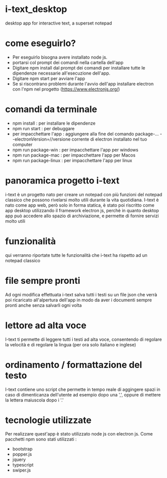 # i-text_desktop
desktop app for interactive text, a superset notepad

# come eseguirlo?
  - Per eseguirlo bisogna avere installato node js.
  - portarsi col prompt dei comandi nella cartella dell'app
  - Digitare npm install dal prompt dei comandi per installare tutte le dipendenze necessarie all'esecuzione dell'app.
  - Digitare npm start per avviare l'app
  - Se si riscontrano problemi durante l'avvio dell'app installare electron con l'npm nel progetto (https://www.electronjs.org/)

# comandi da terminale
  - npm install : per installare le dipendenze
  - npm run start : per debuggare
  - per impacchettare l'app : aggiungere alla fine del comando package-... --electronVersion=//versione corrente di electron installato nel tuo computer
  - npm run package-win : per impacchettare l'app per windows
  - npm run package-mac : per impacchettare l'app per Macos
  - npm run package-linux : per impacchettare l'app per linux

# panoramica progetto i-text
i-text è un progetto nato per creare un notepad con più funzioni del notepad classico che possono rivelarsi molto utili durante la vita quotidiana.
I-text è nato come app web, però solo in forma statica, è stato poi riscritto come app desktop utilizzando il framework electron js, perchè in quanto desktop app può accedere allo spazio di archiviazione, e permette di fornire servizi molto utili

# funzionalità
qui verranno riportate tutte le funzionalità che i-text ha rispetto ad un notepad classico

# file sempre pronti
Ad ogni modifica effettuata i-text salva tutti i testi su un file json che verrà poi ricaricato all'alpertura dell'app in modo da aver i documenti sempre pronti anche senza salvarli ogni volta

# lettore ad alta voce
I-text ti permette di leggere tutti i testi ad alta voce, consentendo di regolare la velocità e di regolare la lingua (per ora solo italiano e inglese)

# ordinamento / formattazione del testo
I-text contiene uno script che permette in tempo reale di aggingere spazi in caso di dimenticanza dell'utente ad esempio dopo una ',', oppure di mettere la lettera maiuscola dopo i '.'

# tecnologie utilizzate
Per realizzare quest'app è stato utilizzato node js con electron js.
Come pacchetti npm sono stati utilizzati :
  - bootstrap
  - popper.js
  - jquery
  - typescript
  - swiper.js
